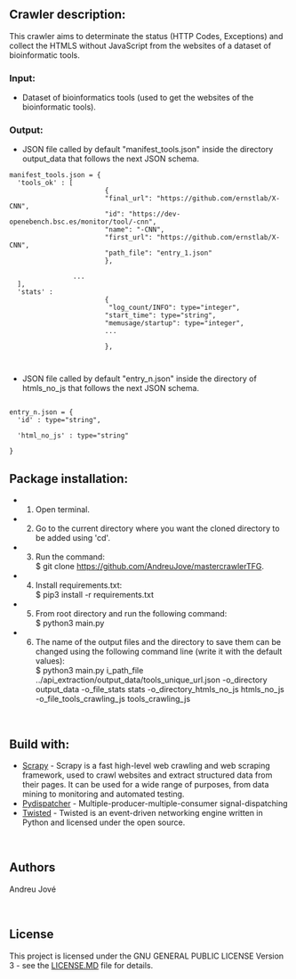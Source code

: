 
## Crawler description:
This crawler aims to determinate the status (HTTP Codes, Exceptions) and collect the HTMLS without JavaScript from the websites of a dataset of bioinformatic tools.<br />

### Input:
- Dataset of bioinformatics tools (used to get the websites of the bioinformatic tools).<br />

### Output:
- JSON file called by default "manifest_tools.json" inside the directory output_data that follows the next JSON schema. 

```
manifest_tools.json = {
  'tools_ok' : [
                        {
                        "final_url": "https://github.com/ernstlab/X-CNN",
                        "id": "https://dev-openebench.bsc.es/monitor/tool/-cnn",
                        "name": "-CNN",
                        "first_url": "https://github.com/ernstlab/X-CNN",
                        "path_file": "entry_1.json"
                        },

                ...
  ],
  'stats' : 
                        {
                         "log_count/INFO": type="integer",
                        "start_time": type="string",
                        "memusage/startup": type="integer",
                        ...

                        },
                        
        
```

- JSON file called by default "entry_n.json" inside the directory of htmls_no_js that follows the next JSON schema. 

```

entry_n.json = {
  'id' : type="string",
 
  'html_no_js' : type="string"
                        
}
```


## Package installation:

- 1) Open terminal.
- 2) Go to the current directory where you want the cloned directory to be added using 'cd'.
- 3) Run the command: <br />
        $ git clone https://github.com/AndreuJove/mastercrawlerTFG.
- 4) Install requirements.txt: <br />
        $ pip3 install -r requirements.txt
- 5) From root directory and run the following command:<br />
        $ python3 main.py
- 6) The name of the output files and the directory to save them can be changed using the following command line (write it with the default values):<br />
        $ python3 main.py 
        i_path_file ../api_extraction/output_data/tools_unique_url.json 
        -o_directory output_data 
        -o_file_stats stats
        -o_directory_htmls_no_js htmls_no_js
        -o_file_tools_crawling_js tools_crawling_js
<br />


## Build with:
- [Scrapy](https://docs.scrapy.org/en/latest/) - Scrapy is a fast high-level web crawling and web scraping framework, used to crawl websites and extract structured data from their pages. It can be used for a wide range of purposes, from data mining to monitoring and automated testing.
- [Pydispatcher](https://grass.osgeo.org/grass79/manuals/libpython/pydispatch.html) - Multiple-producer-multiple-consumer signal-dispatching
- [Twisted](https://readthedocs.org/projects/twisted/) - Twisted is an event-driven networking engine written in Python and licensed under the open source.

<br />


## Authors

Andreu Jové

<br />


## License

This project is licensed under the GNU GENERAL PUBLIC LICENSE Version 3 - see the [LICENSE.MD](https://github.com/AndreuJove/mastercrawlerTFG/blob/master/LICENSE.md) file for details.